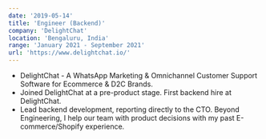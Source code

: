 ```yaml
---
date: '2019-05-14'
title: 'Engineer (Backend)'
company: 'DelightChat'
location: 'Bengaluru, India'
range: 'January 2021 - September 2021'
url: 'https://www.delightchat.io/'
---
```


- DelightChat - A WhatsApp Marketing & Omnichannel Customer Support Software for Ecommerce & D2C Brands.
- Joined DelightChat at a pre-product stage. First backend hire at DelightChat.
- Lead backend development, reporting directly to the CTO. Beyond Engineering, I help our team with product decisions with my past E-commerce/Shopify experience.
